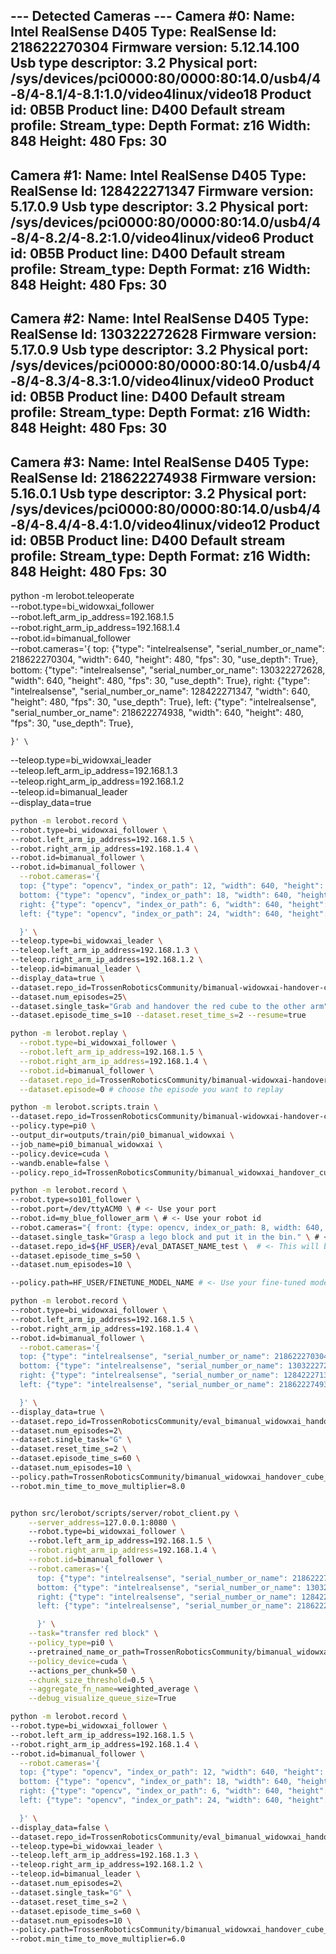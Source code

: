 --- Detected Cameras ---
Camera #0:
  Name: Intel RealSense D405
  Type: RealSense
  Id: 218622270304
  Firmware version: 5.12.14.100
  Usb type descriptor: 3.2
  Physical port: /sys/devices/pci0000:80/0000:80:14.0/usb4/4-8/4-8.1/4-8.1:1.0/video4linux/video18
  Product id: 0B5B
  Product line: D400
  Default stream profile:
    Stream_type: Depth
    Format: z16
    Width: 848
    Height: 480
    Fps: 30
--------------------
Camera #1:
  Name: Intel RealSense D405
  Type: RealSense
  Id: 128422271347
  Firmware version: 5.17.0.9
  Usb type descriptor: 3.2
  Physical port: /sys/devices/pci0000:80/0000:80:14.0/usb4/4-8/4-8.2/4-8.2:1.0/video4linux/video6
  Product id: 0B5B
  Product line: D400
  Default stream profile:
    Stream_type: Depth
    Format: z16
    Width: 848
    Height: 480
    Fps: 30
--------------------
Camera #2:
  Name: Intel RealSense D405
  Type: RealSense
  Id: 130322272628
  Firmware version: 5.17.0.9
  Usb type descriptor: 3.2
  Physical port: /sys/devices/pci0000:80/0000:80:14.0/usb4/4-8/4-8.3/4-8.3:1.0/video4linux/video0
  Product id: 0B5B
  Product line: D400
  Default stream profile:
    Stream_type: Depth
    Format: z16
    Width: 848
    Height: 480
    Fps: 30
--------------------
Camera #3:
  Name: Intel RealSense D405
  Type: RealSense
  Id: 218622274938
  Firmware version: 5.16.0.1
  Usb type descriptor: 3.2
  Physical port: /sys/devices/pci0000:80/0000:80:14.0/usb4/4-8/4-8.4/4-8.4:1.0/video4linux/video12
  Product id: 0B5B
  Product line: D400
  Default stream profile:
    Stream_type: Depth
    Format: z16
    Width: 848
    Height: 480
    Fps: 30
--------------------

python -m lerobot.teleoperate \
  --robot.type=bi_widowxai_follower \
  --robot.left_arm_ip_address=192.168.1.5 \
  --robot.right_arm_ip_address=192.168.1.4 \
  --robot.id=bimanual_follower \
    --robot.cameras='{
    top: {"type": "intelrealsense", "serial_number_or_name": 218622270304, "width": 640, "height": 480, "fps": 30, "use_depth": True},
    bottom: {"type": "intelrealsense", "serial_number_or_name": 130322272628, "width": 640, "height": 480, "fps": 30, "use_depth": True},
    right: {"type": "intelrealsense", "serial_number_or_name": 128422271347, "width": 640, "height": 480, "fps": 30, "use_depth": True},
    left: {"type": "intelrealsense", "serial_number_or_name": 218622274938, "width": 640, "height": 480, "fps": 30, "use_depth": True},

    }' \
  --teleop.type=bi_widowxai_leader \
  --teleop.left_arm_ip_address=192.168.1.3 \
  --teleop.right_arm_ip_address=192.168.1.2 \
  --teleop.id=bimanual_leader \
  --display_data=true


  ```bash
  python -m lerobot.record \
  --robot.type=bi_widowxai_follower \
  --robot.left_arm_ip_address=192.168.1.5 \
  --robot.right_arm_ip_address=192.168.1.4 \
  --robot.id=bimanual_follower \
  --robot.id=bimanual_follower \
    --robot.cameras='{
    top: {"type": "opencv", "index_or_path": 12, "width": 640, "height": 480, "fps": 30},
    bottom: {"type": "opencv", "index_or_path": 18, "width": 640, "height": 480, "fps": 30},
    right: {"type": "opencv", "index_or_path": 6, "width": 640, "height": 480, "fps": 30}, 
    left: {"type": "opencv", "index_or_path": 24, "width": 640, "height": 480, "fps": 30},

    }' \
  --teleop.type=bi_widowxai_leader \
  --teleop.left_arm_ip_address=192.168.1.3 \
  --teleop.right_arm_ip_address=192.168.1.2 \
  --teleop.id=bimanual_leader \
  --display_data=true \
  --dataset.repo_id=TrossenRoboticsCommunity/bimanual-widowxai-handover-cube \
  --dataset.num_episodes=25\
  --dataset.single_task="Grab and handover the red cube to the other arm" \
  --dataset.episode_time_s=10 --dataset.reset_time_s=2 --resume=true
  ```


  ```bash
  python -m lerobot.replay \
    --robot.type=bi_widowxai_follower \
    --robot.left_arm_ip_address=192.168.1.5 \
    --robot.right_arm_ip_address=192.168.1.4 \
    --robot.id=bimanual_follower \
    --dataset.repo_id=TrossenRoboticsCommunity/bimanual-widowxai-handover-cube_01 \
    --dataset.episode=0 # choose the episode you want to replay
  ```


  ```bash
  python -m lerobot.scripts.train \
  --dataset.repo_id=TrossenRoboticsCommunity/bimanual-widowxai-handover-cube \
  --policy.type=pi0 \
  --output_dir=outputs/train/pi0_bimanual_widowxai \
  --job_name=pi0_bimanual_widowxai \
  --policy.device=cuda \
  --wandb.enable=false \
  --policy.repo_id=TrossenRoboticsCommunity/bimanual_widowxai_handover_cube_pi0 --batch_size=2
  ```


  ```bash
  python -m lerobot.record \
  --robot.type=so101_follower \
  --robot.port=/dev/ttyACM0 \ # <- Use your port
  --robot.id=my_blue_follower_arm \ # <- Use your robot id
  --robot.cameras="{ front: {type: opencv, index_or_path: 8, width: 640, height: 480, fps: 30}}" \ # <- Use your cameras
  --dataset.single_task="Grasp a lego block and put it in the bin." \ # <- Use the same task description you used in your dataset recording
  --dataset.repo_id=${HF_USER}/eval_DATASET_NAME_test \  # <- This will be the dataset name on HF Hub
  --dataset.episode_time_s=50 \
  --dataset.num_episodes=10 \

  --policy.path=HF_USER/FINETUNE_MODEL_NAME # <- Use your fine-tuned model
  ```



  ```bash
  python -m lerobot.record \
  --robot.type=bi_widowxai_follower \
  --robot.left_arm_ip_address=192.168.1.5 \
  --robot.right_arm_ip_address=192.168.1.4 \
  --robot.id=bimanual_follower \
    --robot.cameras='{
    top: {"type": "intelrealsense", "serial_number_or_name": 218622270304, "width": 640, "height": 480, "fps": 30, "use_depth": True},
    bottom: {"type": "intelrealsense", "serial_number_or_name": 130322272628, "width": 640, "height": 480, "fps": 30, "use_depth": True},
    right: {"type": "intelrealsense", "serial_number_or_name": 128422271347, "width": 640, "height": 480, "fps": 30, "use_depth": True},
    left: {"type": "intelrealsense", "serial_number_or_name": 218622274938, "width": 640, "height": 480, "fps": 30, "use_depth": True},

    }' \
  --display_data=true \
  --dataset.repo_id=TrossenRoboticsCommunity/eval_bimanual_widowxai_handover_cube_pi0_new_00 \
  --dataset.num_episodes=2\
  --dataset.single_task="G" \
  --dataset.reset_time_s=2 \
  --dataset.episode_time_s=60 \
  --dataset.num_episodes=10 \
  --policy.path=TrossenRoboticsCommunity/bimanual_widowxai_handover_cube_pi0_new \
  --robot.min_time_to_move_multiplier=8.0
  ```


```bash

python src/lerobot/scripts/server/robot_client.py \
    --server_address=127.0.0.1:8080 \ 
    --robot.type=bi_widowxai_follower \ 
    --robot.left_arm_ip_address=192.168.1.5 \
    --robot.right_arm_ip_address=192.168.1.4 \
    --robot.id=bimanual_follower \
    --robot.cameras='{
      top: {"type": "intelrealsense", "serial_number_or_name": 218622270304, "width": 640, "height": 480, "fps": 30, "use_depth": True},
      bottom: {"type": "intelrealsense", "serial_number_or_name": 130322272628, "width": 640, "height": 480, "fps": 30, "use_depth": True},
      right: {"type": "intelrealsense", "serial_number_or_name": 128422271347, "width": 640, "height": 480, "fps": 30, "use_depth": True},
      left: {"type": "intelrealsense", "serial_number_or_name": 218622274938, "width": 640, "height": 480, "fps": 30, "use_depth": True},

      }' \
    --task="transfer red block" \
    --policy_type=pi0 \ 
    --pretrained_name_or_path=TrossenRoboticsCommunity/bimanual_widowxai_handover_cube_pi0 \
    --policy_device=cuda \ 
    --actions_per_chunk=50 \
    --chunk_size_threshold=0.5 \
    --aggregate_fn_name=weighted_average \
    --debug_visualize_queue_size=True 
```


  ```bash
  python -m lerobot.record \
  --robot.type=bi_widowxai_follower \
  --robot.left_arm_ip_address=192.168.1.5 \
  --robot.right_arm_ip_address=192.168.1.4 \
  --robot.id=bimanual_follower \
    --robot.cameras='{
    top: {"type": "opencv", "index_or_path": 12, "width": 640, "height": 480, "fps": 30},
    bottom: {"type": "opencv", "index_or_path": 18, "width": 640, "height": 480, "fps": 30},
    right: {"type": "opencv", "index_or_path": 6, "width": 640, "height": 480, "fps": 30}, 
    left: {"type": "opencv", "index_or_path": 24, "width": 640, "height": 480, "fps": 30},

    }' \
  --display_data=false \
  --dataset.repo_id=TrossenRoboticsCommunity/eval_bimanual_widowxai_handover_cube_pi0_00 \
  --teleop.type=bi_widowxai_leader \
  --teleop.left_arm_ip_address=192.168.1.3 \
  --teleop.right_arm_ip_address=192.168.1.2 \
  --teleop.id=bimanual_leader \
  --dataset.num_episodes=2\
  --dataset.single_task="G" \
  --dataset.reset_time_s=2 \
  --dataset.episode_time_s=60 \
  --dataset.num_episodes=10 \
  --policy.path=TrossenRoboticsCommunity/bimanual_widowxai_handover_cube_pi0 \
  --robot.min_time_to_move_multiplier=6.0
  ```
